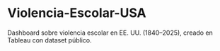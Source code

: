 # Violencia-Escolar-USA
Dashboard sobre violencia escolar en EE. UU. (1840–2025), creado en Tableau con dataset público.
